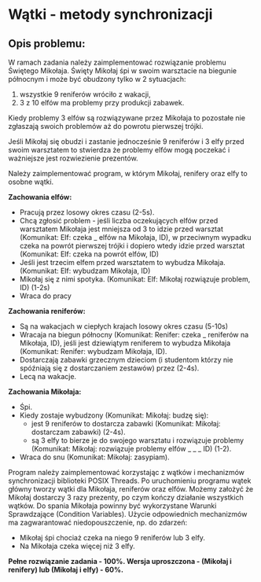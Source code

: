# Wątki - metody synchronizacji
## Opis problemu:
W ramach zadania należy zaimplementować rozwiązanie problemu Świętego Mikołaja.
Święty Mikołaj śpi w swoim warsztacie na biegunie północnym i może być obudzony tylko w 2 sytuacjach:
1) wszystkie 9 reniferów wróciło z wakacji,
2) 3 z 10 elfów ma problemy przy produkcji zabawek.

Kiedy problemy 3 elfów są rozwiązywane przez Mikołaja to pozostałe nie zgłaszają swoich problemów aż do powrotu pierwszej trójki.

Jeśli Mikołaj się obudzi i zastanie jednocześnie 9 reniferów i 3 elfy przed swoim warsztatem to stwierdza że problemy elfów mogą poczekać i ważniejsze jest rozwiezienie prezentów. 

Należy zaimplementować program, w którym Mikołaj, renifery oraz elfy to osobne wątki.

**Zachowania elfów:**

- Pracują przez losowy okres czasu (2-5s).
- Chcą zgłosić problem - jeśli liczba oczekujących elfów przed warsztatem Mikołaja jest mniejsza od 3 to idzie przed warsztat (Komunikat: Elf: czeka _ elfów na Mikołaja, ID), w przeciwnym wypadku czeka na powrót pierwszej trójki i dopiero wtedy idzie przed warsztat (Komunikat: Elf: czeka na powrót elfów, ID)
- Jeśli jest trzecim elfem przed warsztatem to wybudza Mikołaja. (Komunikat: Elf: wybudzam Mikołaja, ID)
- Mikołaj się z nimi spotyka. (Komunikat: Elf: Mikołaj rozwiązuje problem, ID) (1-2s)
- Wraca do pracy  

**Zachowania reniferów:**

- Są na wakacjach w ciepłych krajach losowy okres czasu (5-10s)
- Wracaja na biegun północny (Komunikat: Renifer: czeka _ reniferów na Mikołaja, ID), jeśli jest dziewiątym reniferem to wybudza Mikołaja (Komunikat: Renifer: wybudzam Mikołaja, ID).
- Dostarczają zabawki grzecznym dzieciom (i studentom którzy nie spóźniają się z dostarczaniem zestawów) przez (2-4s).   
- Lecą na wakacje.

**Zachowania Mikołaja:**

- Śpi.
- Kiedy zostaje wybudzony (Komunikat: Mikołaj: budzę się):
    - jest 9 reniferów to dostarcza zabawki (Komunikat: Mikołaj: dostarczam zabawki) (2-4s).
    - są 3 elfy to bierze je do swojego warsztatu i rozwiązuje problemy (Komunikat: Mikołaj: rozwiązuje problemy elfów _ _ _ ID) (1-2).
- Wraca do snu (Komunikat: Mikołaj: zasypiam).  

Program należy zaimplementować korzystając z wątków i mechanizmów synchronizacji biblioteki POSIX Threads. Po uruchomieniu programu wątek główny tworzy wątki dla Mikołaja, reniferów oraz elfów. Możemy założyć że Mikołaj dostarczy 3 razy prezenty, po czym kończy działanie wszystkich wątków. Do spania Mikołaja powinny być wykorzystane Warunki Sprawdzające (Condition Variables). Użycie odpowiednich mechanizmów ma zagwarantować niedopouszczenie, np. do zdarzeń:

- Mikołaj śpi chociaż czeka na niego 9 reniferów lub 3 elfy.
- Na Mikołaja czeka więcej niż 3 elfy.  

**Pełne rozwiązanie zadania - 100%. Wersja uproszczona - (Mikołaj i renifery) lub (Mikołaj i elfy) - 60%.**